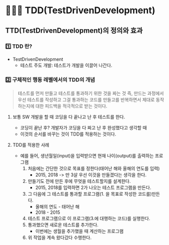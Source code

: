 # 🧑🏻‍💻 TDD(TestDrivenDevelopment)
## **TTD(TestDrivenDevelopment)의 정의와 효과**
### **1️⃣ TDD 란?**
* TestDrivenDevelopment
  * 테스트 주도 개발: 테스트가 개발을 이끌어 나간다.

### **2️⃣ 구체적인 행동 레벨에서의 TDD의 개념**
> 테스트를 먼저 만들고 테스트를 통과하기 위한 것을 짜는 것 즉, 만드는 과정에서 우선 테스트를 작성하고 그걸 통과하는 코드를 만들고를 반복하면서 제대로 동작하는지에 대한 피드백을 적극적으로 받는 것이다.
1. 보통 SW 개발을 할 때 코딩을 다 끝나고 난 후 테스트를 한다.
   * 코딩이 끝난 후? 개발자가 코딩을 다 짜고 난 후 완성했다고 생각할 때
   * 이것의 순서를 바꾸는 것이 TDD를 적용하는 것이다.

2. TDD를 적용한 사례
   * 예를 들어, 생년월일(input)을 입력받으면 현재 나이(output)를 출력하는 프로그램
     1. 처음에는 간단한 것으로 목표를 정한다(태어난 해와 올해의 연도를 입력)
        * 2015, 2018 -> 만 3살 우선 이것을 만들겠다는 생각을 한다.
     2. 만들기도 전에 만든 후에 무엇을 테스트할지를 설계한다.
        * 2015, 2018를 입력하면 2가 나오는 테스트 프로그램을 만든다.
     3. 그 다음에 그 테스트를 통과할 프로그램(1. 을 목표로 작성한 코드를)만든다.
        * 올해의 연도 - 태어난 해
        * 2018 - 2015
     4. 테스트 프로그램으로 이 프로그램(3.에 대행하는 코드)를 실행한다.
     5. 통과했으면 새로운 테스트를 추가한다.
        * 이번에는 생월을 추가했을 때 계산하는 프로그램
     6. 위 작업을 계속 왔다갔다 수행한다.
